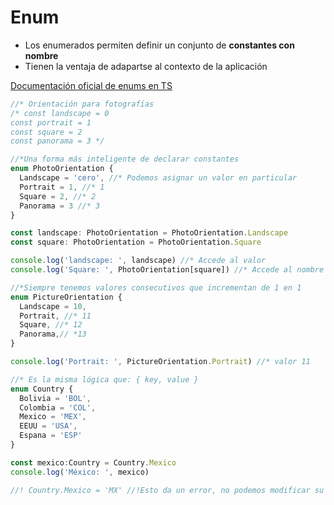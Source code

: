 # Enum
-   Los enumerados permiten definir un conjunto de **constantes con nombre**
-   Tienen la ventaja de adapartse al contexto de la aplicación

[Documentación oficial de enums en TS](https://www.typescriptlang.org/docs/handbook/enums.html)

```typescript
//* Orientación para fotografías
/* const landscape = 0
const portrait = 1
const square = 2
const panorama = 3 */

//*Una forma más inteligente de declarar constantes
enum PhotoOrientation {
  Landscape = 'cero', //* Podemos asignar un valor en particular
  Portrait = 1, //* 1
  Square = 2, //* 2
  Panorama = 3 //* 3
}

const landscape: PhotoOrientation = PhotoOrientation.Landscape
const square: PhotoOrientation = PhotoOrientation.Square

console.log('landscape: ', landscape) //* Accede al valor
console.log('Square: ', PhotoOrientation[square]) //* Accede al nombre

//*Siempre tenemos valores consecutivos que incrementan de 1 en 1
enum PictureOrientation {
  Landscape = 10,
  Portrait, //* 11
  Square, //* 12
  Panorama,// *13
}

console.log('Portrait: ', PictureOrientation.Portrait) //* valor 11

//* Es la misma lógica que: { key, value }
enum Country {
  Bolivia = 'BOL',
  Colombia = 'COL',
  Mexico = 'MEX',
  EEUU = 'USA',
  Espana = 'ESP'
}

const mexico:Country = Country.Mexico
console.log('México: ', mexico)

//! Country.Mexico = 'MX' //!Esto da un error, no podemos modificar su valor
```
